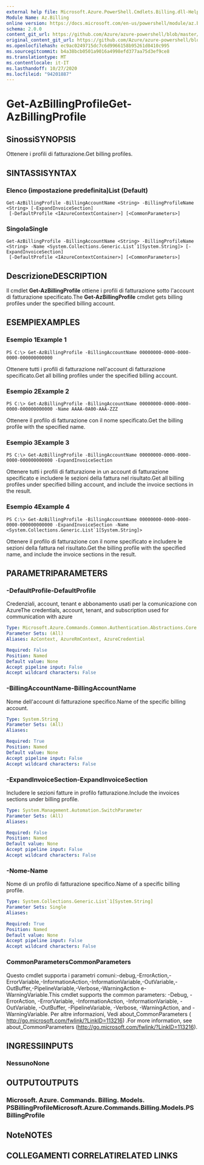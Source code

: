 ```yaml
---
external help file: Microsoft.Azure.PowerShell.Cmdlets.Billing.dll-Help.xml
Module Name: Az.Billing
online version: https://docs.microsoft.com/en-us/powershell/module/az.billing/get-azbillingprofile
schema: 2.0.0
content_git_url: https://github.com/Azure/azure-powershell/blob/master/src/Billing/Billing/help/Get-AzBillingProfile.md
original_content_git_url: https://github.com/Azure/azure-powershell/blob/master/src/Billing/Billing/help/Get-AzBillingProfile.md
ms.openlocfilehash: ec9ac0249715dc7c6d9966158b95261d0410c995
ms.sourcegitcommit: b4a38bcb0501a9016a4998efd377aa75d3ef9ce8
ms.translationtype: MT
ms.contentlocale: it-IT
ms.lasthandoff: 10/27/2020
ms.locfileid: "94201887"
---
```

# <span data-ttu-id="3fa92-101">Get-AzBillingProfile</span><span class="sxs-lookup"><span data-stu-id="3fa92-101">Get-AzBillingProfile</span></span>

## <span data-ttu-id="3fa92-102">Sinossi</span><span class="sxs-lookup"><span data-stu-id="3fa92-102">SYNOPSIS</span></span>
<span data-ttu-id="3fa92-103">Ottenere i profili di fatturazione.</span><span class="sxs-lookup"><span data-stu-id="3fa92-103">Get billing profiles.</span></span>

## <span data-ttu-id="3fa92-104">SINTASSI</span><span class="sxs-lookup"><span data-stu-id="3fa92-104">SYNTAX</span></span>

### <span data-ttu-id="3fa92-105">Elenco (impostazione predefinita)</span><span class="sxs-lookup"><span data-stu-id="3fa92-105">List (Default)</span></span>
```
Get-AzBillingProfile -BillingAccountName <String> -BillingProfileName <String> [-ExpandInvoiceSection]
 [-DefaultProfile <IAzureContextContainer>] [<CommonParameters>]
```

### <span data-ttu-id="3fa92-106">Singola</span><span class="sxs-lookup"><span data-stu-id="3fa92-106">Single</span></span>
```
Get-AzBillingProfile -BillingAccountName <String> -BillingProfileName <String> -Name <System.Collections.Generic.List`1[System.String]> [-ExpandInvoiceSection]
 [-DefaultProfile <IAzureContextContainer>] [<CommonParameters>]
```

## <span data-ttu-id="3fa92-107">Descrizione</span><span class="sxs-lookup"><span data-stu-id="3fa92-107">DESCRIPTION</span></span>
<span data-ttu-id="3fa92-108">Il cmdlet **Get-AzBillingProfile** ottiene i profili di fatturazione sotto l'account di fatturazione specificato.</span><span class="sxs-lookup"><span data-stu-id="3fa92-108">The **Get-AzBillingProfile** cmdlet gets billing profiles under the specified billing account.</span></span> 

## <span data-ttu-id="3fa92-109">ESEMPI</span><span class="sxs-lookup"><span data-stu-id="3fa92-109">EXAMPLES</span></span>

### <span data-ttu-id="3fa92-110">Esempio 1</span><span class="sxs-lookup"><span data-stu-id="3fa92-110">Example 1</span></span>
```
PS C:\> Get-AzBillingProfile -BillingAccountName 00000000-0000-0000-0000-000000000000
```

<span data-ttu-id="3fa92-111">Ottenere tutti i profili di fatturazione nell'account di fatturazione specificato.</span><span class="sxs-lookup"><span data-stu-id="3fa92-111">Get all billing profiles under the specified billing account.</span></span>

### <span data-ttu-id="3fa92-112">Esempio 2</span><span class="sxs-lookup"><span data-stu-id="3fa92-112">Example 2</span></span>
```
PS C:\> Get-AzBillingProfile -BillingAccountName 00000000-0000-0000-0000-000000000000 -Name AAAA-0A00-AAA-ZZZ
```

<span data-ttu-id="3fa92-113">Ottenere il profilo di fatturazione con il nome specificato.</span><span class="sxs-lookup"><span data-stu-id="3fa92-113">Get the billing profile with the specified name.</span></span>

### <span data-ttu-id="3fa92-114">Esempio 3</span><span class="sxs-lookup"><span data-stu-id="3fa92-114">Example 3</span></span>
```
PS C:\> Get-AzBillingProfile -BillingAccountName 00000000-0000-0000-0000-000000000000 -ExpandInvoiceSection
```

<span data-ttu-id="3fa92-115">Ottenere tutti i profili di fatturazione in un account di fatturazione specificato e includere le sezioni della fattura nel risultato.</span><span class="sxs-lookup"><span data-stu-id="3fa92-115">Get all billing profiles under specified billing account, and include the invoice sections in the result.</span></span>

### <span data-ttu-id="3fa92-116">Esempio 4</span><span class="sxs-lookup"><span data-stu-id="3fa92-116">Example 4</span></span>
```
PS C:\> Get-AzBillingProfile -BillingAccountName 00000000-0000-0000-0000-000000000000 -ExpandInvoiceSection -Name <System.Collections.Generic.List`1[System.String]>
```

<span data-ttu-id="3fa92-117">Ottenere il profilo di fatturazione con il nome specificato e includere le sezioni della fattura nel risultato.</span><span class="sxs-lookup"><span data-stu-id="3fa92-117">Get the billing profile with the specified name, and include the invoice sections in the result.</span></span>

## <span data-ttu-id="3fa92-118">PARAMETRI</span><span class="sxs-lookup"><span data-stu-id="3fa92-118">PARAMETERS</span></span>

### <span data-ttu-id="3fa92-119">-DefaultProfile</span><span class="sxs-lookup"><span data-stu-id="3fa92-119">-DefaultProfile</span></span>
<span data-ttu-id="3fa92-120">Credenziali, account, tenant e abbonamento usati per la comunicazione con Azure</span><span class="sxs-lookup"><span data-stu-id="3fa92-120">The credentials, account, tenant, and subscription used for communication with azure</span></span>

```yaml
Type: Microsoft.Azure.Commands.Common.Authentication.Abstractions.Core.IAzureContextContainer
Parameter Sets: (All)
Aliases: AzContext, AzureRmContext, AzureCredential

Required: False
Position: Named
Default value: None
Accept pipeline input: False
Accept wildcard characters: False
```

### <span data-ttu-id="3fa92-121">-BillingAccountName</span><span class="sxs-lookup"><span data-stu-id="3fa92-121">-BillingAccountName</span></span>
<span data-ttu-id="3fa92-122">Nome dell'account di fatturazione specifico.</span><span class="sxs-lookup"><span data-stu-id="3fa92-122">Name of the specific billing account.</span></span>

```yaml
Type: System.String
Parameter Sets: (All)
Aliases:

Required: True
Position: Named
Default value: None
Accept pipeline input: False
Accept wildcard characters: False
```

### <span data-ttu-id="3fa92-123">-ExpandInvoiceSection</span><span class="sxs-lookup"><span data-stu-id="3fa92-123">-ExpandInvoiceSection</span></span>
<span data-ttu-id="3fa92-124">Includere le sezioni fatture in profilo fatturazione.</span><span class="sxs-lookup"><span data-stu-id="3fa92-124">Include the invoices sections under billing profile.</span></span>

```yaml
Type: System.Management.Automation.SwitchParameter
Parameter Sets: (All)
Aliases:

Required: False
Position: Named
Default value: None
Accept pipeline input: False
Accept wildcard characters: False
```

### <span data-ttu-id="3fa92-125">-Nome</span><span class="sxs-lookup"><span data-stu-id="3fa92-125">-Name</span></span>
<span data-ttu-id="3fa92-126">Nome di un profilo di fatturazione specifico.</span><span class="sxs-lookup"><span data-stu-id="3fa92-126">Name of a specific billing profile.</span></span>

```yaml
Type: System.Collections.Generic.List`1[System.String]
Parameter Sets: Single
Aliases:

Required: True
Position: Named
Default value: None
Accept pipeline input: False
Accept wildcard characters: False
```

### <span data-ttu-id="3fa92-127">CommonParameters</span><span class="sxs-lookup"><span data-stu-id="3fa92-127">CommonParameters</span></span>
<span data-ttu-id="3fa92-128">Questo cmdlet supporta i parametri comuni:-debug,-ErrorAction,-ErrorVariable,-InformationAction,-InformationVariable,-OutVariable,-OutBuffer,-PipelineVariable,-Verbose,-WarningAction e-WarningVariable.</span><span class="sxs-lookup"><span data-stu-id="3fa92-128">This cmdlet supports the common parameters: -Debug, -ErrorAction, -ErrorVariable, -InformationAction, -InformationVariable, -OutVariable, -OutBuffer, -PipelineVariable, -Verbose, -WarningAction, and -WarningVariable.</span></span> <span data-ttu-id="3fa92-129">Per altre informazioni, Vedi about_CommonParameters ( http://go.microsoft.com/fwlink/?LinkID=113216) .</span><span class="sxs-lookup"><span data-stu-id="3fa92-129">For more information, see about_CommonParameters (http://go.microsoft.com/fwlink/?LinkID=113216).</span></span>

## <span data-ttu-id="3fa92-130">INGRESSI</span><span class="sxs-lookup"><span data-stu-id="3fa92-130">INPUTS</span></span>

### <span data-ttu-id="3fa92-131">Nessuno</span><span class="sxs-lookup"><span data-stu-id="3fa92-131">None</span></span>

## <span data-ttu-id="3fa92-132">OUTPUT</span><span class="sxs-lookup"><span data-stu-id="3fa92-132">OUTPUTS</span></span>

### <span data-ttu-id="3fa92-133">Microsoft. Azure. Commands. Billing. Models. PSBillingProfile</span><span class="sxs-lookup"><span data-stu-id="3fa92-133">Microsoft.Azure.Commands.Billing.Models.PSBillingProfile</span></span>

## <span data-ttu-id="3fa92-134">Note</span><span class="sxs-lookup"><span data-stu-id="3fa92-134">NOTES</span></span>

## <span data-ttu-id="3fa92-135">COLLEGAMENTI CORRELATI</span><span class="sxs-lookup"><span data-stu-id="3fa92-135">RELATED LINKS</span></span>
